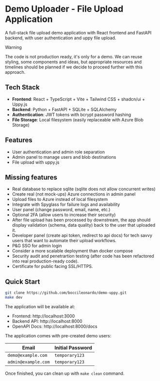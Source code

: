 # Demo Uploader - File Upload Application

A full-stack file upload demo application with React frontend and FastAPI backend, with user authentication and uppy file upload.

> [!WARNING]  
> The code is not production ready, it's only for a demo.
> We can reuse styling, some components and ideas, but appropriate resources and timelines should be planned if we decide to proceed further with this approach.

## Tech Stack

- **Frontend**: React + TypeScript + Vite + Tailwind CSS + shadcn/ui + Uppy.js
- **Backend**: Python + FastAPI + SQLite + SQLAlchemy
- **Authentication**: JWT tokens with bcrypt password hashing
- **File Storage**: Local filesystem (easily replaceable with Azure Blob Storage)

## Features
- User authentication and admin role separation
- Admin panel to manage users and blob destinations
- File upload with uppy.js

## Missing features
- Real database to replace sqlite (sqlite does not allow concurrent writes)
- Create real (not mock-ups) Azure connections in admin panel
- Upload files to Azure instead of local filesystem
- Integrate with Spyglass for failure logs and availability
- User panel (change password, email, name, etc.)
- Optional 2FA (allow users to increase their security)
- After file upload has been processed by downstream, the app should display validation (schema, data quality) back to the user that uploaded it.
- Developer panel (create api token, redirect to api docs) for tech savvy users that want to automate their upload workflows.
- P&G SSO for admin login
- Consider a more scalable deployment than docker compose
- Security audit and penetrartion testing (after code has been refactored into real production-ready code).
- Certificate for public facing SSL/HTTPS.

## Quick Start

```bash
git clone https://github.com/boccileonardo/demo-uppy.git
make dev
```

The application will be available at:
- Frontend: http://localhost:3000
- Backend API: http://localhost:8000
- OpenAPI Docs: http://localhost:8000/docs

The application comes with pre-created demo users:

| Email | Initial Password |
|-------|------------------|
| `demo@example.com` | `temporary123` |
| `admin@example.com` | `temporary123` |

Once finished, you can clean up with `make clean` command.
